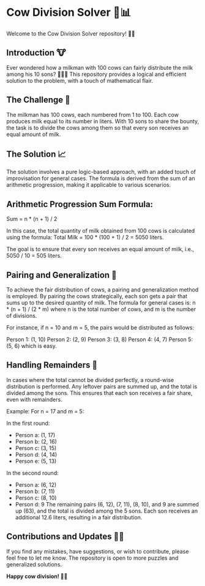 # Cow Division Solver 🐄📊
Welcome to the Cow Division Solver repository! 🎉🤠

## Introduction 🐮
Ever wondered how a milkman with 100 cows can fairly distribute the milk among his 10 sons? 🥛👨‍👦 This repository provides a logical and efficient solution to the problem, with a touch of mathematical flair.

## The Challenge 🤔
The milkman has 100 cows, each numbered from 1 to 100. Each cow produces milk equal to its number in liters. With 10 sons to share the bounty, the task is to divide the cows among them so that every son receives an equal amount of milk.

## The Solution 📈
The solution involves a pure logic-based approach, with an added touch of improvisation for general cases. The formula is derived from the sum of an arithmetic progression, making it applicable to various scenarios.

## Arithmetic Progression Sum Formula:
Sum = n * (n + 1) / 2

In this case, the total quantity of milk obtained from 100 cows is calculated using the formula: Total Milk = 100 * (100 + 1) / 2 = 5050 liters.

The goal is to ensure that every son receives an equal amount of milk, i.e., 5050 / 10 = 505 liters.

## Pairing and Generalization 🤖
To achieve the fair distribution of cows, a pairing and generalization method is employed. By pairing the cows strategically, each son gets a pair that sums up to the desired quantity of milk. The formula for general cases is: n * (n + 1) / (2 * m) where n is the total number of cows, and m is the number of divisions.

For instance, if n = 10 and m = 5, the pairs would be distributed as follows:

Person 1: (1, 10)
Person 2: (2, 9)
Person 3: (3, 8)
Person 4: (4, 7)
Person 5: (5, 6)
which is easy. 
## Handling Remainders 🔄
In cases where the total cannot be divided perfectly, a round-wise distribution is performed. Any leftover pairs are summed up, and the total is divided among the sons. This ensures that each son receives a fair share, even with remainders.

Example:
For n = 17 and m = 5:

In the first round:

- Person a: (1, 17)
- Person b: (2, 16)
- Person c: (3, 15)
- Person d: (4, 14)
- Person e: (5, 13)

In the second round:
- Person a: (6, 12)
- Person b: (7, 11)
- Person c: (8, 10)
- Person d: 9
The remaining pairs (6, 12), (7, 11), (8, 10), and 9 are summed up (63), and the total is divided among the 5 sons. Each son receives an additional 12.6 liters, resulting in a fair distribution.


## Contributions and Updates 🤝🔄

If you find any mistakes, have suggestions, or wish to contribute, please feel free to let me know. The repository is open to more puzzles and generalized solutions. 

**Happy cow division! 🐄🥛**
